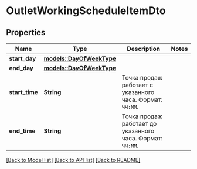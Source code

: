 # OutletWorkingScheduleItemDto

## Properties

Name | Type | Description | Notes
------------ | ------------- | ------------- | -------------
**start_day** | [**models::DayOfWeekType**](DayOfWeekType.md) |  | 
**end_day** | [**models::DayOfWeekType**](DayOfWeekType.md) |  | 
**start_time** | **String** | Точка продаж работает c указанного часа.  Формат: `ЧЧ:ММ`.  | 
**end_time** | **String** | Точка продаж работает до указанного часа.  Формат: `ЧЧ:ММ`.  | 

[[Back to Model list]](../README.md#documentation-for-models) [[Back to API list]](../README.md#documentation-for-api-endpoints) [[Back to README]](../README.md)


